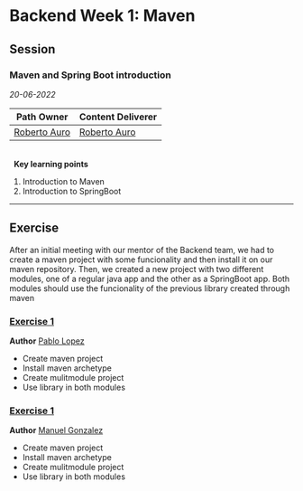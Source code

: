 # Backend Week 1: Maven   

## Session
### Maven and Spring Boot introduction

*20-06-2022*

<!-- (Do not change the line below!!!) -->
| **Path Owner** | **Content Deliverer** | 
| --- | --- | 
| [Roberto Auro](https://github.com/robertoaz) | [Roberto Auro](https://github.com/robertoaz) | \ 

\
&nbsp; <!-- (Do not change this and above line PLEASE!!!) -->
**Key learning points** <!-- (Do not change this line!!!) -->
1. Introduction to Maven
2. Introduction to SpringBoot

**** 

## Exercise
After an initial meeting with our mentor of the Backend team, we had to create a maven project with some funcionality and then install it on our maven repository. Then, we created a new project with two different modules, one of a regular java app and the other as a SpringBoot app. Both modules should use the funcionality of the previous library created through maven
<Statement>

### [Exercise 1](https://github.com/uo271580/pablol-academy-assignments)
**Author** [Pablo Lopez](https://github.com/uo271580)
- Create maven project
- Install maven archetype
- Create mulitmodule project
- Use library in both modules

### [Exercise 1](https://github.com/gs-Manuel/manuelgs-academy-assignments)
**Author** [Manuel Gonzalez](https://github.com/gs-Manuel)
- Create maven project
- Install maven archetype
- Create mulitmodule project
- Use library in both modules
